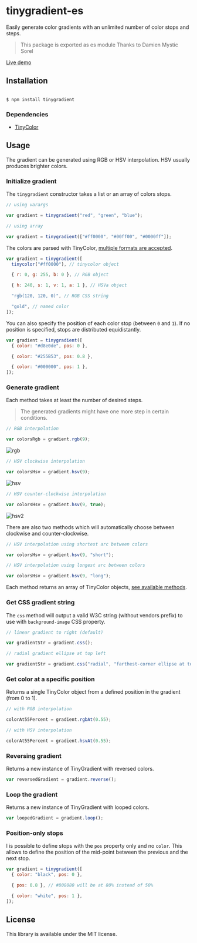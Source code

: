 # tinygradient-es

Easily generate color gradients with an unlimited number of color stops and steps.

> This package is exported as es module
> Thanks to Damien Mystic Sorel

[Live demo](https://mistic100.github.io/tinygradient/)

## Installation

```

$ npm install tinygradient

```

### Dependencies

- [TinyColor](https://github.com/bgrins/TinyColor)

## Usage

The gradient can be generated using RGB or HSV interpolation. HSV usually produces brighter colors.

### Initialize gradient

The `tinygradient` constructor takes a list or an array of colors stops.

```javascript
// using varargs

var gradient = tinygradient("red", "green", "blue");

// using array

var gradient = tinygradient(["#ff0000", "#00ff00", "#0000ff"]);
```

The colors are parsed with TinyColor, [multiple formats are accepted](https://github.com/bgrins/TinyColor/blob/master/README.md#accepted-string-input).

```javascript
var gradient = tinygradient([
  tinycolor("#ff0000"), // tinycolor object

  { r: 0, g: 255, b: 0 }, // RGB object

  { h: 240, s: 1, v: 1, a: 1 }, // HSVa object

  "rgb(120, 120, 0)", // RGB CSS string

  "gold", // named color
]);
```

You can also specify the position of each color stop (between `0` and `1`). If no position is specified, stops are distributed equidistantly.

```javascript
var gradient = tinygradient([
  { color: "#d8e0de", pos: 0 },

  { color: "#255B53", pos: 0.8 },

  { color: "#000000", pos: 1 },
]);
```

### Generate gradient

Each method takes at least the number of desired steps.

> The generated gradients might have one more step in certain conditions.

```javascript
// RGB interpolation

var colorsRgb = gradient.rgb(9);
```

![rgb](https://raw.githubusercontent.com/mistic100/tinygradient/master/images/rgb.png)

```javascript
// HSV clockwise interpolation

var colorsHsv = gradient.hsv(9);
```

![hsv](https://raw.githubusercontent.com/mistic100/tinygradient/master/images/hsv.png)

```javascript
// HSV counter-clockwise interpolation

var colorsHsv = gradient.hsv(9, true);
```

![hsv2](https://raw.githubusercontent.com/mistic100/tinygradient/master/images/hsv2.png)

There are also two methods which will automatically choose between clockwise and counter-clockwise.

```javascript
// HSV interpolation using shortest arc between colors

var colorsHsv = gradient.hsv(9, "short");

// HSV interpolation using longest arc between colors

var colorsHsv = gradient.hsv(9, "long");
```

Each method returns an array of TinyColor objects, [see available methods](https://github.com/bgrins/TinyColor/blob/master/README.md#methods).

### Get CSS gradient string

The `css` method will output a valid W3C string (without vendors prefix) to use with `background-image` CSS property.

```javascript
// linear gradient to right (default)

var gradientStr = gradient.css();

// radial gradient ellipse at top left

var gradientStr = gradient.css("radial", "farthest-corner ellipse at top left");
```

### Get color at a specific position

Returns a single TinyColor object from a defined position in the gradient (from 0 to 1).

```javascript
// with RGB interpolation

colorAt55Percent = gradient.rgbAt(0.55);

// with HSV interpolation

colorAt55Percent = gradient.hsvAt(0.55);
```

### Reversing gradient

Returns a new instance of TinyGradient with reversed colors.

```javascript
var reversedGradient = gradient.reverse();
```

### Loop the gradient

Returns a new instance of TinyGradient with looped colors.

```javascript
var loopedGradient = gradient.loop();
```

### Position-only stops

I is possible to define stops with the `pos` property only and no `color`. This allows to define the position of the mid-point between the previous and the next stop.

```js
var gradient = tinygradient([
  { color: "black", pos: 0 },

  { pos: 0.8 }, // #808080 will be at 80% instead of 50%

  { color: "white", pos: 1 },
]);
```

## License

This library is available under the MIT license.
